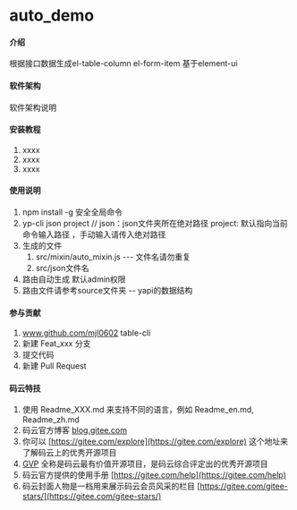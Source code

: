 # auto_demo

#### 介绍
根据接口数据生成el-table-column el-form-item  基于element-ui

#### 软件架构
软件架构说明


#### 安装教程

1. xxxx
2. xxxx
3. xxxx

#### 使用说明

1. npm install -g 安全全局命令
2. yp-cli json project                 // json：json文件夹所在绝对路径 project: 默认指向当前命令输入路径 ，手动输入请传入绝对路径
3. 生成的文件
   1. src/mixin/auto_mixin.js ---  文件名请勿重复  
   2. src/json文件名
4. 路由自动生成  默认admin权限
5. 路由文件请参考source文件夹  -- yapi的数据结构

#### 参与贡献

1. www.github.com/mjl0602 table-cli
2. 新建 Feat_xxx 分支
3. 提交代码
4. 新建 Pull Request


#### 码云特技

1. 使用 Readme\_XXX.md 来支持不同的语言，例如 Readme\_en.md, Readme\_zh.md
2. 码云官方博客 [blog.gitee.com](https://blog.gitee.com)
3. 你可以 [https://gitee.com/explore](https://gitee.com/explore) 这个地址来了解码云上的优秀开源项目
4. [GVP](https://gitee.com/gvp) 全称是码云最有价值开源项目，是码云综合评定出的优秀开源项目
5. 码云官方提供的使用手册 [https://gitee.com/help](https://gitee.com/help)
6. 码云封面人物是一档用来展示码云会员风采的栏目 [https://gitee.com/gitee-stars/](https://gitee.com/gitee-stars/)